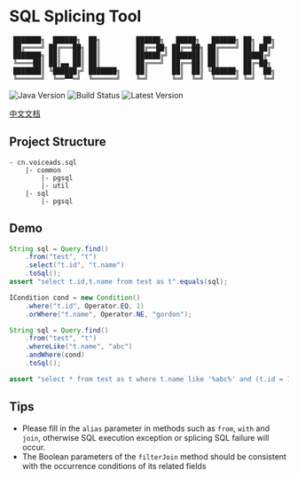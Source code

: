 # SQL Splicing Tool<a name="sql_pack"></a>

```
 ███████╗  ██████╗  ██╗         ██████╗   █████╗   ██████╗ ██╗  ██╗
 ██╔════╝ ██╔═══██╗ ██║         ██╔══██╗ ██╔══██╗ ██╔════╝ ██║ ██╔╝
 ███████╗ ██║   ██║ ██║         ██████╔╝ ███████║ ██║      █████╔╝ 
 ╚════██║ ██║▄▄ ██║ ██║         ██╔═══╝  ██╔══██║ ██║      ██╔═██╗ 
 ███████║ ╚██████╔╝ ███████╗    ██║      ██║  ██║ ╚██████╗ ██║  ██╗
 ╚══════╝  ╚══▀▀═╝  ╚══════╝    ╚═╝      ╚═╝  ╚═╝  ╚═════╝ ╚═╝  ╚═╝
```

![Java Version](https://img.shields.io/badge/jvm-1.8-blue?style=for-the-badge&logo=appveyor)
![Build Status](https://img.shields.io/badge/build-pass-brightgreen?style=for-the-badge&logo=appveyor)
![Latest Version](https://img.shields.io/badge/version-1.0.0_beta-9cf?style=for-the-badge&logo=appveyor)

[中文文档](README.md)

## Project Structure

```
- cn.voiceads.sql
    |- common               
        |- pgsql            
        |- util             
    |- sql                  
        |- pgsql            
```

## Demo

```java
String sql = Query.find()
    .from("test", "t")
    .select("t.id", "t.name")
    .toSql();
assert "select t.id,t.name from test as t".equals(sql);
```

```java
ICondition cond = new Condition()
    .where("t.id", Operator.EQ, 1)
    .orWhere("t.name", Operator.NE, "gordon");

String sql = Query.find()
    .from("test", "t")
    .whereLike("t.name", "abc")
    .andWhere(cond)
    .toSql();

assert "select * from test as t where t.name like '%abc%' and (t.id = 1 or t.name != 'gordon')".equals(sql);
```

## Tips

- Please fill in the `alias` parameter in methods such as `from`, `with` and `join`, otherwise SQL execution exception or splicing SQL failure will occur.
- The Boolean parameters of the `filterJoin` method should be consistent with the occurrence conditions of its related fields
